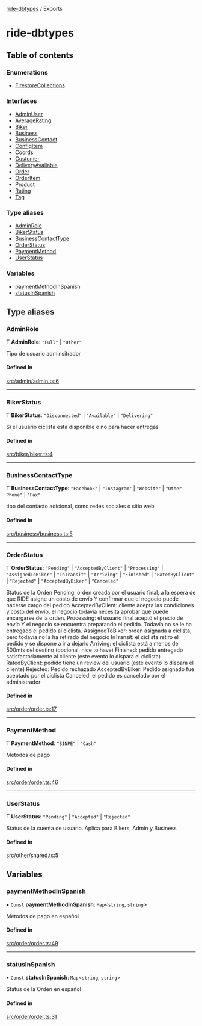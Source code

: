[ride-dbtypes](README.md) / Exports

# ride-dbtypes

## Table of contents

### Enumerations

- [FirestoreCollections](enums/FirestoreCollections.md)

### Interfaces

- [AdminUser](interfaces/AdminUser.md)
- [AverageRating](interfaces/AverageRating.md)
- [Biker](interfaces/Biker.md)
- [Business](interfaces/Business.md)
- [BusinessContact](interfaces/BusinessContact.md)
- [ConfigItem](interfaces/ConfigItem.md)
- [Coords](interfaces/Coords.md)
- [Customer](interfaces/Customer.md)
- [DeliveryAvailable](interfaces/DeliveryAvailable.md)
- [Order](interfaces/Order.md)
- [OrderItem](interfaces/OrderItem.md)
- [Product](interfaces/Product.md)
- [Rating](interfaces/Rating.md)
- [Tag](interfaces/Tag.md)

### Type aliases

- [AdminRole](modules.md#adminrole)
- [BikerStatus](modules.md#bikerstatus)
- [BusinessContactType](modules.md#businesscontacttype)
- [OrderStatus](modules.md#orderstatus)
- [PaymentMethod](modules.md#paymentmethod)
- [UserStatus](modules.md#userstatus)

### Variables

- [paymentMethodInSpanish](modules.md#paymentmethodinspanish)
- [statusInSpanish](modules.md#statusinspanish)

## Type aliases

### AdminRole

Ƭ **AdminRole**: ``"Full"`` \| ``"Other"``

Tipo de usuario adminsitrador

#### Defined in

[src/admin/admin.ts:6](https://github.com/gatitolabs/ride-dbtypes/blob/16c205f/src/admin/admin.ts#L6)

___

### BikerStatus

Ƭ **BikerStatus**: ``"Disconnected"`` \| ``"Available"`` \| ``"Delivering"``

Si el usuario ciclista esta disponible o no para hacer entregas

#### Defined in

[src/biker/biker.ts:4](https://github.com/gatitolabs/ride-dbtypes/blob/16c205f/src/biker/biker.ts#L4)

___

### BusinessContactType

Ƭ **BusinessContactType**: ``"Facebook"`` \| ``"Instagram"`` \| ``"Website"`` \| ``"Other Phone"`` \| ``"Fax"``

tipo del contacto adicional, como redes sociales o sitio web

#### Defined in

[src/business/business.ts:5](https://github.com/gatitolabs/ride-dbtypes/blob/16c205f/src/business/business.ts#L5)

___

### OrderStatus

Ƭ **OrderStatus**: ``"Pending"`` \| ``"AcceptedByClient"`` \| ``"Processing"`` \| ``"AssignedToBiker"`` \| ``"InTransit"`` \| ``"Arriving"`` \| ``"Finished"`` \| ``"RatedByClient"`` \| ``"Rejected"`` \| ``"AcceptedByBiker"`` \| ``"Canceled"``

Status de la Orden
Pending: orden creada por el usuario final, a la espera de que RIDE asigne un costo de envío Y confirmar que el negocio puede hacerse cargo del pedido
AcceptedByClient: cliente acepta las condiciones y costo del envío, el negocio todavía necesita aprobar que puede encargarse de la orden.
Processing: el usuario final aceptó el precio de envío Y el negocio se encuentra preparando el pedido.  Todavía no se le ha entregado el pedido al ciclista.
AssignedToBiker: orden asignada a ciclista, pero todavía no la ha retirado del negocio
InTransit: el ciclista retiró el pedido y se dispone a ir a dejarlo
Arriving: el ciclista está a menos de 500mts del destino (opcional, nice to have)
Finished: pedido entregado satisfactoriamente al cliente (este evento lo dispara el ciclista)
RatedByClient: pedido tiene un review del usuario (este evento lo dispara el cliente)
Rejected: Pedido rechazado
AcceptedByBiker: Pedido asignado fue aceptado por el ciclista
Canceled: el pedido es cancelado por el administrador

#### Defined in

[src/order/order.ts:17](https://github.com/gatitolabs/ride-dbtypes/blob/16c205f/src/order/order.ts#L17)

___

### PaymentMethod

Ƭ **PaymentMethod**: ``"SINPE"`` \| ``"Cash"``

Metodos de pago

#### Defined in

[src/order/order.ts:46](https://github.com/gatitolabs/ride-dbtypes/blob/16c205f/src/order/order.ts#L46)

___

### UserStatus

Ƭ **UserStatus**: ``"Pending"`` \| ``"Accepted"`` \| ``"Rejected"``

Status de la cuenta de usuario.  Aplica para
Bikers, Admin y Business

#### Defined in

[src/other/shared.ts:5](https://github.com/gatitolabs/ride-dbtypes/blob/16c205f/src/other/shared.ts#L5)

## Variables

### paymentMethodInSpanish

• `Const` **paymentMethodInSpanish**: `Map`<`string`, `string`\>

Métodos de pago en español

#### Defined in

[src/order/order.ts:49](https://github.com/gatitolabs/ride-dbtypes/blob/16c205f/src/order/order.ts#L49)

___

### statusInSpanish

• `Const` **statusInSpanish**: `Map`<`string`, `string`\>

Status de la Orden en español

#### Defined in

[src/order/order.ts:31](https://github.com/gatitolabs/ride-dbtypes/blob/16c205f/src/order/order.ts#L31)
